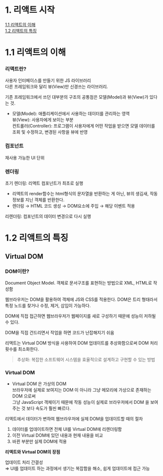 # 1. 리액트 시작
[1.1 리액트의 이해](#1-리액트-시작)  
[1.2 리액트의 특징](#12-리액트의-특징)  

# 1.1 리액트의 이해

### 리액트란?

사용자 인터페이스를 만들기 위한 JS 라이브러리  
다른 프레임워크와 달리 뷰(View)만 신경쓰는 라이브러리.  

기존 프레임워크에서 쓰던 대부분의 구조의 공통점은 모델(Model)과 뷰(View)가 있다는 것.  

- 모델(Model): 애플리케이션에서 사용하는 데이터를 관리하는 영역  
뷰(View): 사용자에게 보이는 부분  
컨트롤러(Controller): 프로그램이 사용자에게 어떤 작업을 받으면 모델 데이터를 조회 및 수정하고, 변경된 사항을 뷰에 반영 

### 컴포넌트

재사용 가능한 UI 단위  

### 렌더링

초기 렌더링: 리액트 컴포넌트가 최초로 실행  

- 리액트의 render함수는 html형식의 문자열을 반환하는 게 아닌, 뷰의 생김새, 작동 정보를 지닌 객체를 반환한다.
- 렌더링 → HTML 코드 생성 → DOM요소에 주입 → 해당 이벤트 적용

리렌더링: 컴포넌트의 데이터 변경으로 다시 실행  

# 1.2 리액트의 특징

## Virtual DOM

### DOM이란?

Document Object Model. 객체로 문서구조를 표현하는 방법으로 XML, HTML로 작성함  

웹브라우저는 DOM을 활용하여 객체에 JS와 CSS를 적용한다. DOM은 트리 형태라서 특정 노드를 찾거나 수정, 제거, 삽입이 가능하다.  

DOM에 직접 접근하면 웹브라우저가 웹페이지를 새로 구성하기 때문에 성능이 저하될 수 있다.  

DOM을 직접 건드리면서 작업을 하면 코드가 난잡해지기 쉬움  

리액트는 Virtual DOM 방식을 사용하여 DOM 업데이트를 추상화함으로써 DOM 처리 횟수를 최소화한다.  
> 추상화: 복잡한 소프트웨어 시스템을 효율적으로 설계하고 구현할 수 있는 방법  


### Virtual DOM

- Virtual DOM 은 가상의 DOM  
브라우저에 실제로 보여지는 DOM 이 아니라 그냥 메모리에 가상으로 존재하는 DOM 으로써  
그냥 JavaScript 객체이기 때문에 작동 성능이 실제로 브라우저에서 DOM 을 보여주는 것 보다 속도가 훨씬 빠르다.

리액트에서 데이터가 변하여 웹브라우저에 실제 DOM을 업데이트할 때의 절차  

1. 데이터를 업데이트하면 전체 UI를 Virtual DOM에 리렌더링함
2. 이전 Virtual DOM에 있던 내용과 현재 내용을 비교
3. 바뀐 부분만 실제 DOM에 적용  

**리액트와 Virtual DOM의 장점**  

업데이트 처리 간결성  
⇒ UI를 업데이트 하는 과정에서 생기는 복잡함을 해소, 
쉽게 업데이트에 접근 가능